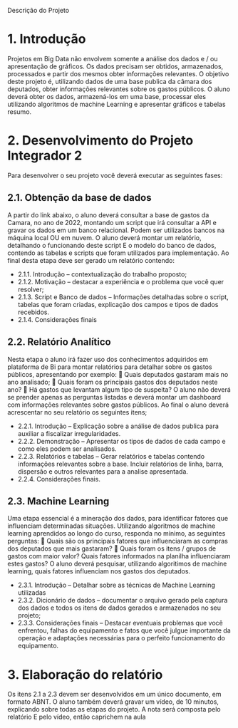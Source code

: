 Descrição do Projeto

# 1. Introdução
Projetos em Big Data não envolvem somente a análise dos dados e / ou
apresentação de gráficos. Os dados precisam ser obtidos, armazenados, processados e
partir dos mesmos obter informações relevantes.
O objetivo deste projeto é, utilizando dados de uma base publica da câmara
dos deputados, obter informações relevantes sobre os gastos públicos. O aluno deverá
obter os dados, armazená-los em uma base, processar eles utilizando algoritmos de
machine Learning e apresentar gráficos e tabelas resumo.

# 2. Desenvolvimento do Projeto Integrador 2
Para desenvolver o seu projeto você deverá executar as seguintes fases:
## 2.1. Obtenção da base de dados
A partir do link abaixo, o aluno deverá consultar a base de gastos da
Camara, no ano de 2022, montando um script que irá consultar a API e
gravar os dados em um banco relacional. Podem ser utilizados bancos na
máquina local OU em nuvem. O aluno deverá montar um relatório,
detalhando o funcionando deste script E o modelo do banco de dados,
contendo as tabelas e scripts que foram utilizados para implementação. Ao
final desta etapa deve ser gerado um relatório contendo:
- 2.1.1. Introdução – contextualização do trabalho proposto;
- 2.1.2. Motivação – destacar a experiência e o problema que você quer
resolver;
- 2.1.3. Script e Banco de dados – Informações detalhadas sobre o script,
tabelas que foram criadas, explicação dos campos e tipos de dados
recebidos.
- 2.1.4. Considerações finais

## 2.2. Relatório Analítico
Nesta etapa o aluno irá fazer uso dos conhecimentos adquiridos em
plataforma de Bi para montar relatórios para detalhar sobre os gastos
públicos, apresentando por exemplo:
 Quais deputados gastaram mais no ano analisado;
 Quais foram os principais gastos dos deputados neste ano?
 Há gastos que levantam algum tipo de suspeita?
O aluno não deverá se prender apenas as perguntas listadas e deverá montar um
dashboard com informações relevantes sobre gastos públicos. Ao final o aluno deverá
acrescentar no seu relatório os seguintes itens;
- 2.2.1. Introdução – Explicação sobre a análise de dados publica para auxiliar a fiscalizar irregularidades.
- 2.2.2. Demonstração – Apresentar os tipos de dados de cada campo e como eles podem ser analisados.
- 2.2.3. Relatórios e tabelas – Gerar relatórios e tabelas contendo informações relevantes sobre a base. Incluir relatórios de linha, barra, dispersão e outros relevantes para a analise apresentada.
- 2.2.4. Considerações finais.

## 2.3. Machine Learning
Uma etapa essencial é a mineração dos dados, para identificar
fatores que influenciam determinadas situações. Utilizando algoritmos de
machine learning aprendidos ao longo do curso, responda no mínimo, as
seguintes perguntas:
 Quais são os principais fatores que influenciaram as compras
dos deputados que mais gastaram?
 Quais foram os itens / grupos de gastos com maior valor?
Quais fatores informados na planilha influenciaram estes
gastos?
O aluno deverá pesquisar, utilizando algoritimos de machine
learning, quais fatores influenciam nos gastos dos deputados.
- 2.3.1. Introdução – Detalhar sobre as técnicas de Machine Learning
utilizadas
- 2.3.2. Dicionário de dados – documentar o arquivo gerado pela captura dos
dados e todos os itens de dados gerados e armazenados no seu
projeto;
- 2.3.3. Considerações finais – Destacar eventuais problemas que você
enfrentou, falhas do equipamento e fatos que você julgue
importante da operação e adaptações necessárias para o perfeito
funcionamento do equipamento.
# 3. Elaboração do relatório
Os itens 2.1 a 2.3 devem ser desenvolvidos em um único documento, em
formato ABNT. O aluno também deverá gravar um vídeo, de 10 minutos, explicando
sobre todas as etapas do projeto. A nota será composta pelo relatório E pelo vídeo,
então caprichem na aula